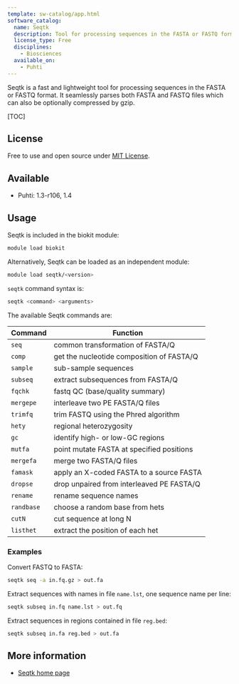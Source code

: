 ```yaml
---
template: sw-catalog/app.html
software_catalog:
  name: Seqtk
  description: Tool for processing sequences in the FASTA or FASTQ format
  license_type: Free
  disciplines:
    - Biosciences
  available_on:
    - Puhti
---
```


Seqtk is a fast and lightweight tool for processing sequences in the FASTA or FASTQ format. It seamlessly parses both FASTA and FASTQ files which can also be optionally compressed by gzip.

[TOC]

## License

Free to use and open source under [MIT License](https://github.com/lh3/seqtk/blob/master/LICENSE).

## Available

* Puhti: 1.3-r106, 1.4

## Usage

Seqtk is included in the biokit module:

```bash
module load biokit
```

Alternatively, Seqtk can be loaded as an independent module:

```bash
module load seqtk/<version>
```

`seqtk` command syntax is:

```bash
seqtk <command> <arguments>
```

The available Seqtk commands are:

|Command | Function |
|--------|----------------------------------|
|`seq`     |common transformation of FASTA/Q |
|`comp`    |get the nucleotide composition of FASTA/Q |
|`sample`  |sub-sample sequences |
|`subseq`  |extract subsequences from FASTA/Q  |
|`fqchk`   |fastq QC (base/quality summary)  |
|`mergepe` |interleave two PE FASTA/Q files |
|`trimfq`  |trim FASTQ using the Phred algorithm |
|`hety`    |regional heterozygosity |
|`gc`      |identify high- or low-GC regions |
|`mutfa`   |point mutate FASTA at specified positions |
|`mergefa` |merge two FASTA/Q files |
|`famask`  |apply an X-coded FASTA to a source FASTA |
|`dropse`  |drop unpaired from interleaved PE FASTA/Q |
|`rename`  |rename sequence names |
|`randbase`|choose a random base from hets |
|`cutN`    |cut sequence at long N |
|`listhet` |extract the position of each het |

### Examples

Convert FASTQ to FASTA:

```bash
seqtk seq -a in.fq.gz > out.fa
```

Extract sequences with names in file `name.lst`, one sequence name per line:

```bash
seqtk subseq in.fq name.lst > out.fq
```

Extract sequences in regions contained in file `reg.bed`:

```bash
seqtk subseq in.fa reg.bed > out.fa
```

## More information

* [Seqtk home page](https://github.com/lh3/seqtk)

